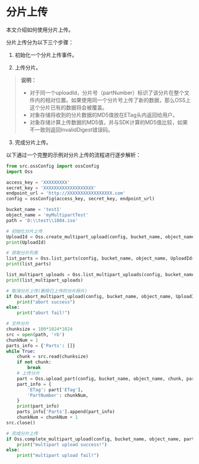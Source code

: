 ﻿# 分片上传

本文介绍如何使用分片上传。

分片上传分为以下三个步骤：

1.  初始化一个分片上传事件。

2.  上传分片。
    
 >  **说明：** 
 >
 > -   对于同一个uploadId，分片号（partNumber）标识了该分片在整个文件内的相对位置。如果使用同一个分片号上传了新的数据，那么OSS上这个分片已有的数据将会被覆盖。
 > -   对象存储将收到的分片数据的MD5值放在ETag头内返回给用户。
 > -   对象存储计算上传数据的MD5值，并与SDK计算的MD5值比较，如果不一致则返回InvalidDigest错误码。

3.  完成分片上传。


以下通过一个完整的示例对分片上传的流程进行逐步解析：

```python
from src.ossConfig import ossConfig
import Oss

access_key = 'XXXXXXXXX'
secret_key = 'XXXXXXXXXXXXXXXXXXX'
endpoint_url = 'http://XXXXXXXXXXXXXXXXX.com'
config = ossConfig(access_key, secret_key, endpoint_url)

bucket_name = 'test1'
object_name = 'myMultipartTest'
path = 'D:\\test\\1084.iso'

# 初始化分片上传
UploadId = Oss.create_multipart_upload(config, bucket_name, object_name)
print(UploadId)

# 获取分片列表
list_parts = Oss.list_parts(config, bucket_name, object_name, UploadId=UploadId)
print(list_parts)

list_multipart_uploads = Oss.list_multipart_uploads(config, bucket_name)
print(list_multipart_uploads)

# 取消分片上传(删除已上传的分片碎片)
if Oss.abort_multipart_upload(config, bucket_name, object_name, UploadId=UploadId):
    print("abort success")
else:
    print("abort fail!")

# 文件分片
chunksize = 100*1024*1024
src = open(path, 'rb')
chunkNum = 1
parts_info = {'Parts': []}
while True:
    chunk = src.read(chunksize)
    if not chunk:
        break
    # 上传分片
    part = Oss.upload_part(config, bucket_name, object_name, chunk, partNumber=chunkNum, UploadId=UploadId)
    part_info = {
        'ETag': part['ETag'],
        'PartNumber': chunkNum,
    }
    print(part_info)
    parts_info['Parts'].append(part_info)
    chunkNum = chunkNum + 1
src.close()

# 完成分片上传
if Oss.complete_multipart_upload(config, bucket_name, object_name, parts_info, UploadId=UploadId):
    print("multipart upload success!")
else:
    print("multipart upload fail!")
```

